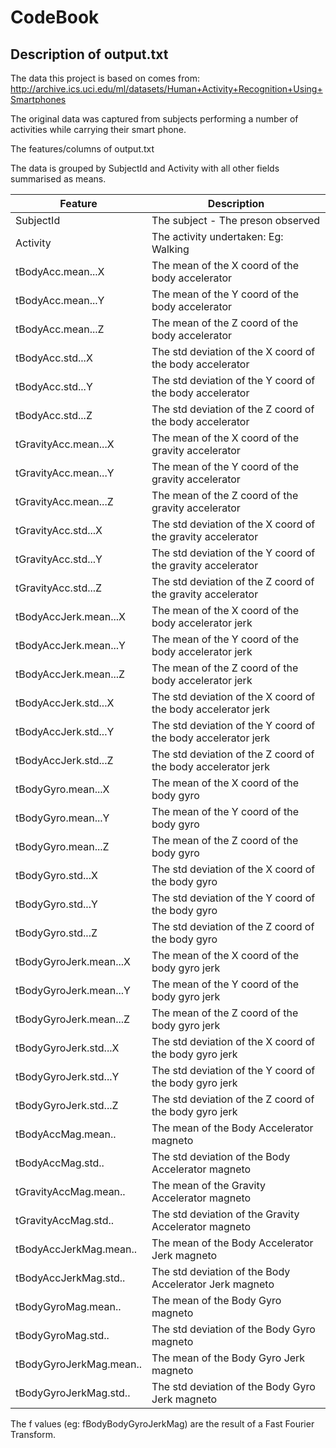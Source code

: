 # CodeBook
## Description of output.txt

The data this project is based on comes from: http://archive.ics.uci.edu/ml/datasets/Human+Activity+Recognition+Using+Smartphones

The original data was captured from subjects performing a number of activities while carrying their smart phone.

The features/columns of output.txt

The data is grouped by SubjectId and Activity with all other fields summarised as means.

|Feature|Description|
|-----|-----|
|	SubjectId	|	The subject - The preson observed	|
|	Activity	|	The activity undertaken: Eg: Walking	|
|	tBodyAcc.mean...X	|	The mean of the X coord of the body accelerator	|
|	tBodyAcc.mean...Y	|	The mean of the Y coord of the body accelerator	|
|	tBodyAcc.mean...Z	|	The mean of the Z coord of the body accelerator	|
|	tBodyAcc.std...X	|	The std deviation of the X coord of the body accelerator	|
|	tBodyAcc.std...Y	|	The std deviation of the Y coord of the body accelerator	|
|	tBodyAcc.std...Z	|	The std deviation of the Z coord of the body accelerator	|
|	tGravityAcc.mean...X	|	The mean of the X coord of the gravity accelerator	|
|	tGravityAcc.mean...Y	|	The mean of the Y coord of the gravity accelerator	|
|	tGravityAcc.mean...Z	|	The mean of the Z coord of the gravity accelerator	|
|	tGravityAcc.std...X	|	The std deviation of the X coord of the gravity accelerator	|
|	tGravityAcc.std...Y	|	The std deviation of the Y coord of the gravity accelerator	|
|	tGravityAcc.std...Z	|	The std deviation of the Z coord of the gravity accelerator	|
|	tBodyAccJerk.mean...X	|	The mean of the X coord of the body accelerator jerk	|
|	tBodyAccJerk.mean...Y	|	The mean of the Y coord of the body accelerator jerk	|
|	tBodyAccJerk.mean...Z	|	The mean of the Z coord of the body accelerator jerk	|
|	tBodyAccJerk.std...X	|	The std deviation of the X coord of the body accelerator jerk	|
|	tBodyAccJerk.std...Y	|	The std deviation of the Y coord of the body accelerator jerk	|
|	tBodyAccJerk.std...Z	|	The std deviation of the Z coord of the body accelerator jerk	|
|	tBodyGyro.mean...X	|	The mean of the X coord of the body gyro	|
|	tBodyGyro.mean...Y	|	The mean of the Y coord of the body gyro	|
|	tBodyGyro.mean...Z	|	The mean of the Z coord of the body gyro	|
|	tBodyGyro.std...X	|	The std deviation of the X coord of the body gyro	|
|	tBodyGyro.std...Y	|	The std deviation of the Y coord of the body gyro	|
|	tBodyGyro.std...Z	|	The std deviation of the Z coord of the body gyro	|
|	tBodyGyroJerk.mean...X	|	The mean of the X coord of the body gyro jerk	|
|	tBodyGyroJerk.mean...Y	|	The mean of the Y coord of the body gyro jerk	|
|	tBodyGyroJerk.mean...Z	|	The mean of the Z coord of the body gyro jerk	|
|	tBodyGyroJerk.std...X	|	The std deviation of the X coord of the body gyro jerk	|
|	tBodyGyroJerk.std...Y	|	The std deviation of the Y coord of the body gyro jerk	|
|	tBodyGyroJerk.std...Z	|	The std deviation of the Z coord of the body gyro jerk	|
|	tBodyAccMag.mean..	|	The mean of the Body Accelerator magneto	|
|	tBodyAccMag.std..	|	The std deviation of the Body Accelerator magneto	|
|	tGravityAccMag.mean..	|	The mean of the Gravity Accelerator magneto	|
|	tGravityAccMag.std..	|	The std deviation of the Gravity Accelerator magneto	|
|	tBodyAccJerkMag.mean..	|	The mean of the Body Accelerator Jerk magneto	|
|	tBodyAccJerkMag.std..	|	The std deviation of the Body Accelerator Jerk magneto	|
|	tBodyGyroMag.mean..	|	The mean of the Body Gyro magneto	|
|	tBodyGyroMag.std..	|	The std deviation of the Body Gyro magneto	|
|	tBodyGyroJerkMag.mean..	|	The mean of the Body Gyro Jerk magneto	|
|	tBodyGyroJerkMag.std..	|	The std deviation of the Body Gyro Jerk magneto	|

The f values (eg: fBodyBodyGyroJerkMag) are the result of a Fast Fourier Transform.
